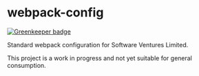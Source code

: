# webpack-config

[![Greenkeeper badge](https://badges.greenkeeper.io/softwareventures/webpack-config.svg)](https://greenkeeper.io/)

Standard webpack configuration for Software Ventures Limited.

This project is a work in progress and not yet suitable for general consumption.